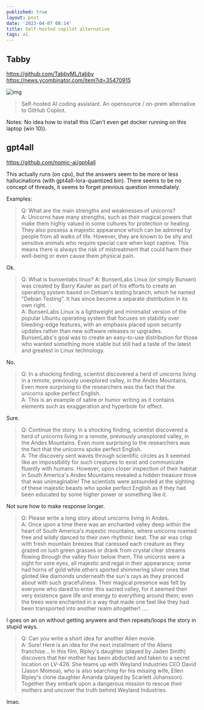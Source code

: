 ```yaml
---
published: true
layout: post
date: '2023-04-07 08:14'
title: Self-hosted copilot alternative
tags: ai 
---
```

## Tabby  

<https://github.com/TabbyML/tabby>  
<https://news.ycombinator.com/item?id=35470915>

![img](https://user-images.githubusercontent.com/388154/229353706-230d70e1-7d09-48e2-a884-4da768bccf6f.png)  

> Self-hosted AI coding assistant. An opensource / on-prem alternative to GitHub Copilot.

Notes: No idea how to install this (Can't even get docker running on this laptop (win 10)).

## gpt4all

<https://github.com/nomic-ai/gpt4all>  

This actually runs (on cpu), but the answers seem to be more or less hallucinations (with gpt4all-lora-quantized.bin). There seems to be no concept of threads, it seems to forget previous question immediately. 

Examples:  

> Q: What are the main strengths and weaknesses of unicorns?  
> A: Unicorns have many strengths, such as their magical powers that make them highly valued in some cultures for protection or healing. They also possess a majestic appearance which can be admired by people from all walks of life. However, they are known to be shy and sensitive animals who require special care when kept captive. This means there is always the risk of mistreatment that could harm their well-being or even cause them physical pain.

Ok.

> Q: What is bunsenlabs linux?
> A: BunsenLabs Linux (or simply Bunsen) was created by Barry Kauler as part of his efforts to create an operating system based on Debian's testing branch, which he named "Debian Testing". It has since become a separate distribution in its own right.  
> A: BunsenLabs Linux is a lightweight and minimalist version of the popular Ubuntu operating system that focuses on stability over bleeding-edge features, with an emphasis placed upon security updates rather than new software releases or upgrades. BunsenLabs's goal was to create an easy-to-use distribution for those who wanted something more stable but still had a taste of the latest and greatest in Linux technology.

No.

> Q: In a shocking finding, scientist discovered a herd of unicorns living in a remote, previously unexplored valley, in the Andes Mountains. Even more surprising to the researchers was the fact that the unicorns spoke perfect English.  
> A: This is an example of satire or humor writing as it contains elements such as exaggeration and hyperbole for effect.

Sure.

> Q: Continue the story: In a shocking finding, scientist discovered a herd of unicorns living in a remote, previously unexplored valley, in the Andes Mountains. Even more surprising to the researchers was the fact that the unicorns spoke perfect English.  
> A: The discovery sent waves through scientific circles as it seemed like an impossibility for such creatures to exist and communicate fluently with humans. However, upon closer inspection of their habitat in South America's Andes Mountains revealed a hidden treasure trove that was unimaginable! The scientists were astounded at the sighting of these majestic beasts who spoke perfect English as if they had been educated by some higher power or something like it.

Not sure how to make response longer.

> Q: Please write a long story about unicorns living in Andes.  
> A: Once upon a time there was an enchanted valley deep within the heart of South America's majestic mountains, where unicorns roamed free and wildly danced to their own rhythmic beat. The air was crisp with fresh mountain breezes that caressed each creature as they grazed on lush green grasses or drank from crystal clear streams flowing through the valley floor below them.
> The unicorns were a sight for sore eyes, all majestic and regal in their appearance; some had horns of gold while others sported shimmering silver ones that glinted like diamonds underneath the sun's rays as they pranced about with such gracefulness.
> Their magical presence was felt by everyone who dared to enter this sacred valley, for it seemed their very existence gave life and energy to everything around them; even the trees were enchanted in a way that made one feel like they had been transported into another realm altogether! .... 

I goes on an on without getting anywere and then repeats/loops the story in stupid ways.

> Q: Can you write a short idea for another Alien movie.  
> A: Sure! Here is an idea for the next installment of the Aliens franchise... In this film, Ripley's daughter (played by Jaden Smith) discovers that her mother has been abducted and taken to a secret location on LV-426. She teams up with Weyland Industries CEO David (Jason Momoa), who is also searching for his missing wife, Ellen Ripley's clone daughter Amanda (played by Scarlett Johansson). Together they embark upon a dangerous mission to rescue their mothers and uncover the truth behind Weyland Industries.

lmao.